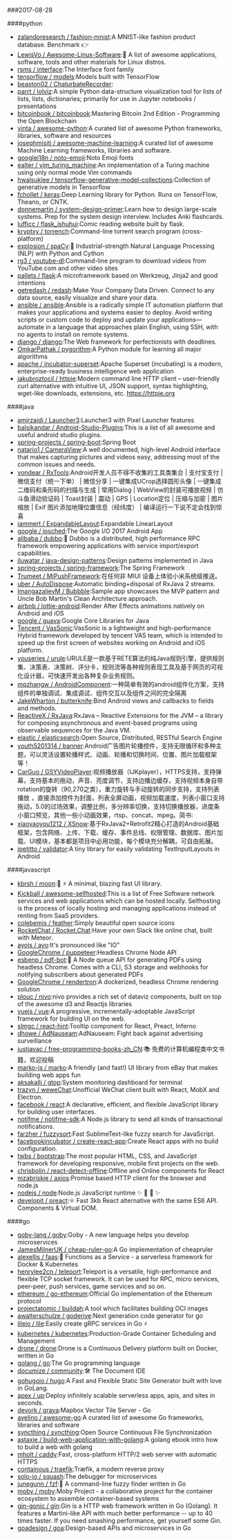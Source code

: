 ###2017-08-28

####python
* [zalandoresearch / fashion-mnist](https://github.com/zalandoresearch/fashion-mnist):A MNIST-like fashion product database. Benchmark 👉
* [LewisVo / Awesome-Linux-Software](https://github.com/LewisVo/Awesome-Linux-Software):🐧 A list of awesome applications, software, tools and other materials for Linux distros.
* [rsms / interface](https://github.com/rsms/interface):The Interface font family
* [tensorflow / models](https://github.com/tensorflow/models):Models built with TensorFlow
* [beaston02 / ChaturbateRecorder](https://github.com/beaston02/ChaturbateRecorder):
* [parrt / lolviz](https://github.com/parrt/lolviz):A simple Python data-structure visualization tool for lists of lists, lists, dictionaries; primarily for use in Jupyter notebooks / presentations
* [bitcoinbook / bitcoinbook](https://github.com/bitcoinbook/bitcoinbook):Mastering Bitcoin 2nd Edition - Programming the Open Blockchain
* [vinta / awesome-python](https://github.com/vinta/awesome-python):A curated list of awesome Python frameworks, libraries, software and resources
* [josephmisiti / awesome-machine-learning](https://github.com/josephmisiti/awesome-machine-learning):A curated list of awesome Machine Learning frameworks, libraries and software.
* [googlei18n / noto-emoji](https://github.com/googlei18n/noto-emoji):Noto Emoji fonts
* [ealter / vim_turing_machine](https://github.com/ealter/vim_turing_machine):An implementation of a Turing machine using only normal mode Vim commands
* [hwalsuklee / tensorflow-generative-model-collections](https://github.com/hwalsuklee/tensorflow-generative-model-collections):Collection of generative models in Tensorflow
* [fchollet / keras](https://github.com/fchollet/keras):Deep Learning library for Python. Runs on TensorFlow, Theano, or CNTK.
* [donnemartin / system-design-primer](https://github.com/donnemartin/system-design-primer):Learn how to design large-scale systems. Prep for the system design interview. Includes Anki flashcards.
* [lufficc / flask_ishuhui](https://github.com/lufficc/flask_ishuhui):Comic reading website built by flask.
* [kryptxy / torrench](https://github.com/kryptxy/torrench):Command-line torrent search program (cross-platform)
* [explosion / spaCy](https://github.com/explosion/spaCy):💫 Industrial-strength Natural Language Processing (NLP) with Python and Cython
* [rg3 / youtube-dl](https://github.com/rg3/youtube-dl):Command-line program to download videos from YouTube.com and other video sites
* [pallets / flask](https://github.com/pallets/flask):A microframework based on Werkzeug, Jinja2 and good intentions
* [getredash / redash](https://github.com/getredash/redash):Make Your Company Data Driven. Connect to any data source, easily visualize and share your data.
* [ansible / ansible](https://github.com/ansible/ansible):Ansible is a radically simple IT automation platform that makes your applications and systems easier to deploy. Avoid writing scripts or custom code to deploy and update your applications— automate in a language that approaches plain English, using SSH, with no agents to install on remote systems.
* [django / django](https://github.com/django/django):The Web framework for perfectionists with deadlines.
* [OmkarPathak / pygorithm](https://github.com/OmkarPathak/pygorithm):A Python module for learning all major algorithms
* [apache / incubator-superset](https://github.com/apache/incubator-superset):Apache Superset (incubating) is a modern, enterprise-ready business intelligence web application
* [jakubroztocil / httpie](https://github.com/jakubroztocil/httpie):Modern command line HTTP client – user-friendly curl alternative with intuitive UI, JSON support, syntax highlighting, wget-like downloads, extensions, etc. https://httpie.org

####java
* [amirzaidi / Launcher3](https://github.com/amirzaidi/Launcher3):Launcher3 with Pixel Launcher features
* [balsikandar / Android-Studio-Plugins](https://github.com/balsikandar/Android-Studio-Plugins):This is a list of all awesome and useful android studio plugins.
* [spring-projects / spring-boot](https://github.com/spring-projects/spring-boot):Spring Boot
* [natario1 / CameraView](https://github.com/natario1/CameraView):A well documented, high-level Android interface that makes capturing pictures and videos easy, addressing most of the common issues and needs.
* [vondear / RxTools](https://github.com/vondear/RxTools):Android开发人员不得不收集的工具类集合 | 支付宝支付 | 微信支付（统一下单） | 微信分享 | 一键集成UCrop选择圆形头像 | 一键集成二维码和条形码的扫描与生成 | 常用Dialog | WebView的封装可播放视频 | 仿斗鱼滑动验证码 | Toast封装 | 震动 | GPS | Location定位 | 压缩与加密 | 图片缩放 | Exif 图片添加地理位置信息（经纬度） | 编译运行一下说不定会找到惊喜
* [iammert / ExpandableLayout](https://github.com/iammert/ExpandableLayout):Expandable LinearLayout
* [google / iosched](https://github.com/google/iosched):The Google I/O 2017 Android App
* [alibaba / dubbo](https://github.com/alibaba/dubbo):📢 Dubbo is a distributed, high performance RPC framework empowering applications with service import/export capabilities.
* [iluwatar / java-design-patterns](https://github.com/iluwatar/java-design-patterns):Design patterns implemented in Java
* [spring-projects / spring-framework](https://github.com/spring-projects/spring-framework):The Spring Framework
* [Trumeet / MiPushFramework](https://github.com/Trumeet/MiPushFramework):在任何非 MIUI 设备上体验小米系统级推送。
* [uber / AutoDispose](https://github.com/uber/AutoDispose):Automatic binding+disposal of RxJava 2 streams.
* [ImangazalievM / Bubbble](https://github.com/ImangazalievM/Bubbble):Sample app showcases the MVP pattern and Uncle Bob Martin's Clean Architecture approach.
* [airbnb / lottie-android](https://github.com/airbnb/lottie-android):Render After Effects animations natively on Android and iOS
* [google / guava](https://github.com/google/guava):Google Core Libraries for Java
* [Tencent / VasSonic](https://github.com/Tencent/VasSonic):VasSonic is a lightweight and high-performance Hybrid framework developed by tencent VAS team, which is intended to speed up the first screen of websites working on Android and iOS platform.
* [youseries / urule](https://github.com/youseries/urule):URULE是一款基于RETE算法的纯Java规则引擎，提供规则集、决策表、决策树、评分卡，规则流等各种规则表现工具及基于网页的可视化设计器，可快速开发出各种复杂业务规则。
* [mqzhangw / AndroidComponent](https://github.com/mqzhangw/AndroidComponent):一种简单有效的android组件化方案，支持组件的单独调试、集成调试、组件交互以及组件之间的完全隔离
* [JakeWharton / butterknife](https://github.com/JakeWharton/butterknife):Bind Android views and callbacks to fields and methods.
* [ReactiveX / RxJava](https://github.com/ReactiveX/RxJava):RxJava – Reactive Extensions for the JVM – a library for composing asynchronous and event-based programs using observable sequences for the Java VM.
* [elastic / elasticsearch](https://github.com/elastic/elasticsearch):Open Source, Distributed, RESTful Search Engine
* [youth5201314 / banner](https://github.com/youth5201314/banner):Android广告图片轮播控件，支持无限循环和多种主题，可以灵活设置轮播样式、动画、轮播和切换时间、位置、图片加载框架等！
* [CarGuo / GSYVideoPlayer](https://github.com/CarGuo/GSYVideoPlayer):视频播放器（IJKplayer），HTTPS支持，支持弹幕，支持基本的拖动，声音、亮度调节，支持边播边缓存，支持视频本身自带rotation的旋转（90,270之类），重力旋转与手动旋转的同步支持，支持列表播放 ，直接添加控件为封面，列表全屏动画，视频加载速度，列表小窗口支持拖动，5.0的过场效果，调整比例，多分辨率切换，支持切换播放器，进度条小窗口预览，其他一些小动画效果，rtsp、concat、mpeg。简书:
* [xiaoyaoyou1212 / XSnow](https://github.com/xiaoyaoyou1212/XSnow):基于RxJava2+Retrofit2精心打造的Android基础框架，包含网络、上传、下载、缓存、事件总线、权限管理、数据库、图片加载、UI模块，基本都是项目中必用功能，每个模块充分解耦，可自由拓展。
* [jpetitto / validator](https://github.com/jpetitto/validator):A tiny library for easily validating TextInputLayouts in Android

####javascript
* [kbrsh / moon](https://github.com/kbrsh/moon):🌙 ⚡️ A minimal, blazing fast UI library.
* [Kickball / awesome-selfhosted](https://github.com/Kickball/awesome-selfhosted):This is a list of Free Software network services and web applications which can be hosted locally. Selfhosting is the process of locally hosting and managing applications instead of renting from SaaS providers.
* [colebemis / feather](https://github.com/colebemis/feather):Simply beautiful open source icons
* [RocketChat / Rocket.Chat](https://github.com/RocketChat/Rocket.Chat):Have your own Slack like online chat, built with Meteor.
* [ayojs / ayo](https://github.com/ayojs/ayo):It's pronounced like "IO"
* [GoogleChrome / puppeteer](https://github.com/GoogleChrome/puppeteer):Headless Chrome Node API
* [esbenp / pdf-bot](https://github.com/esbenp/pdf-bot):🤖 A Node queue API for generating PDFs using headless Chrome. Comes with a CLI, S3 storage and webhooks for notifying subscribers about generated PDFs
* [GoogleChrome / rendertron](https://github.com/GoogleChrome/rendertron):A dockerized, headless Chrome rendering solution
* [plouc / nivo](https://github.com/plouc/nivo):nivo provides a rich set of dataviz components, built on top of the awesome d3 and Reactjs libraries
* [vuejs / vue](https://github.com/vuejs/vue):A progressive, incrementally-adoptable JavaScript framework for building UI on the web.
* [slmgc / react-hint](https://github.com/slmgc/react-hint):Tooltip component for React, Preact, Inferno
* [dhowe / AdNauseam](https://github.com/dhowe/AdNauseam):AdNauseam: Fight back against advertising surveillance
* [justjavac / free-programming-books-zh_CN](https://github.com/justjavac/free-programming-books-zh_CN):📚 免费的计算机编程类中文书籍，欢迎投稿
* [marko-js / marko](https://github.com/marko-js/marko):A friendly (and fast!) UI library from eBay that makes building web apps fun
* [aksakalli / gtop](https://github.com/aksakalli/gtop):System monitoring dashboard for terminal
* [trazyn / weweChat](https://github.com/trazyn/weweChat):Unofficial WeChat client built with React, MobX and Electron.
* [facebook / react](https://github.com/facebook/react):A declarative, efficient, and flexible JavaScript library for building user interfaces.
* [notifme / notifme-sdk](https://github.com/notifme/notifme-sdk):A Node.js library to send all kinds of transactional notifications.
* [farzher / fuzzysort](https://github.com/farzher/fuzzysort):Fast SublimeText-like fuzzy search for JavaScript.
* [facebookincubator / create-react-app](https://github.com/facebookincubator/create-react-app):Create React apps with no build configuration.
* [twbs / bootstrap](https://github.com/twbs/bootstrap):The most popular HTML, CSS, and JavaScript framework for developing responsive, mobile first projects on the web.
* [chrisbolin / react-detect-offline](https://github.com/chrisbolin/react-detect-offline):Offline and Online components for React
* [mzabriskie / axios](https://github.com/mzabriskie/axios):Promise based HTTP client for the browser and node.js
* [nodejs / node](https://github.com/nodejs/node):Node.js JavaScript runtime ✨ 🐢 🚀 ✨
* [developit / preact](https://github.com/developit/preact):⚛️ Fast 3kb React alternative with the same ES6 API. Components & Virtual DOM.

####go
* [goby-lang / goby](https://github.com/goby-lang/goby):Goby - A new language helps you develop microservices
* [JamesMilnerUK / cheap-ruler-go](https://github.com/JamesMilnerUK/cheap-ruler-go):A Go implementation of cheapruler
* [alexellis / faas](https://github.com/alexellis/faas):🐳 Functions as a Service - a serverless framework for Docker & Kubernetes
* [henrylee2cn / teleport](https://github.com/henrylee2cn/teleport):Teleport is a versatile, high-performance and flexible TCP socket framework. It can be used for RPC, micro services, peer-peer, push services, game services and so on.
* [ethereum / go-ethereum](https://github.com/ethereum/go-ethereum):Official Go implementation of the Ethereum protocol
* [projectatomic / buildah](https://github.com/projectatomic/buildah):A tool which facilitates building OCI images
* [awalterschulze / goderive](https://github.com/awalterschulze/goderive):Next generation code generator for go
* [lileio / lile](https://github.com/lileio/lile):Easily create gRPC services in Go ⚡️
* [kubernetes / kubernetes](https://github.com/kubernetes/kubernetes):Production-Grade Container Scheduling and Management
* [drone / drone](https://github.com/drone/drone):Drone is a Continuous Delivery platform built on Docker, written in Go
* [golang / go](https://github.com/golang/go):The Go programming language
* [documize / community](https://github.com/documize/community):🛠 The Document IDE
* [gohugoio / hugo](https://github.com/gohugoio/hugo):A Fast and Flexible Static Site Generator built with love in GoLang.
* [apex / up](https://github.com/apex/up):Deploy infinitely scalable serverless apps, apis, and sites in seconds.
* [devork / grava](https://github.com/devork/grava):Mapbox Vector Tile Server - Go
* [avelino / awesome-go](https://github.com/avelino/awesome-go):A curated list of awesome Go frameworks, libraries and software
* [syncthing / syncthing](https://github.com/syncthing/syncthing):Open Source Continuous File Synchronization
* [astaxie / build-web-application-with-golang](https://github.com/astaxie/build-web-application-with-golang):A golang ebook intro how to build a web with golang
* [mholt / caddy](https://github.com/mholt/caddy):Fast, cross-platform HTTP/2 web server with automatic HTTPS
* [containous / traefik](https://github.com/containous/traefik):Træfik, a modern reverse proxy
* [solo-io / squash](https://github.com/solo-io/squash):The debugger for microservices
* [junegunn / fzf](https://github.com/junegunn/fzf):🌸 A command-line fuzzy finder written in Go
* [moby / moby](https://github.com/moby/moby):Moby Project - a collaborative project for the container ecosystem to assemble container-based systems
* [gin-gonic / gin](https://github.com/gin-gonic/gin):Gin is a HTTP web framework written in Go (Golang). It features a Martini-like API with much better performance -- up to 40 times faster. If you need smashing performance, get yourself some Gin.
* [goadesign / goa](https://github.com/goadesign/goa):Design-based APIs and microservices in Go
